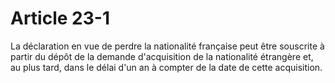 # Article 23-1

La déclaration en vue de perdre la nationalité française peut être souscrite à partir du dépôt de la demande d'acquisition de la nationalité étrangère et, au plus tard, dans le délai d'un an à compter de la date de cette acquisition.